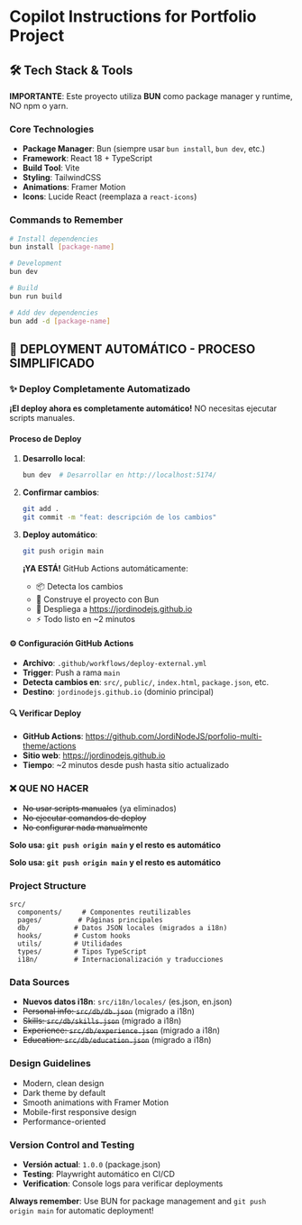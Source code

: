 # Copilot Instructions for Portfolio Project

## 🛠️ Tech Stack & Tools

**IMPORTANTE**: Este proyecto utiliza **BUN** como package manager y runtime, NO npm o yarn.

### Core Technologies

- **Package Manager**: Bun (siempre usar `bun install`, `bun dev`, etc.)
- **Framework**: React 18 + TypeScript
- **Build Tool**: Vite
- **Styling**: TailwindCSS
- **Animations**: Framer Motion
- **Icons**: Lucide React (reemplaza a `react-icons`)

### Commands to Remember

```bash
# Install dependencies
bun install [package-name]

# Development
bun dev

# Build
bun run build

# Add dev dependencies
bun add -d [package-name]
```

## 🚀 DEPLOYMENT AUTOMÁTICO - PROCESO SIMPLIFICADO

### ✨ Deploy Completamente Automatizado

**¡El deploy ahora es completamente automático!** NO necesitas ejecutar scripts manuales.

#### Proceso de Deploy

1. **Desarrollo local**:
   ```bash
   bun dev  # Desarrollar en http://localhost:5174/
   ```

2. **Confirmar cambios**:
   ```bash
   git add .
   git commit -m "feat: descripción de los cambios"
   ```

3. **Deploy automático**:
   ```bash
   git push origin main
   ```
   
   **¡YA ESTÁ!** GitHub Actions automáticamente:
   - 📦 Detecta los cambios
   - 🔨 Construye el proyecto con Bun
   - 🚀 Despliega a https://jordinodejs.github.io
   - ⚡ Todo listo en ~2 minutos

#### ⚙️ Configuración GitHub Actions

- **Archivo**: `.github/workflows/deploy-external.yml`
- **Trigger**: Push a rama `main`
- **Detecta cambios en**: `src/`, `public/`, `index.html`, `package.json`, etc.
- **Destino**: `jordinodejs.github.io` (dominio principal)

#### 🔍 Verificar Deploy

- **GitHub Actions**: https://github.com/JordiNodeJS/porfolio-multi-theme/actions
- **Sitio web**: https://jordinodejs.github.io
- **Tiempo**: ~2 minutos desde push hasta sitio actualizado

### ❌ QUE NO HACER

- ~~No usar scripts manuales~~ (ya eliminados)
- ~~No ejecutar comandos de deploy~~ 
- ~~No configurar nada manualmente~~

**Solo usa: `git push origin main` y el resto es automático**

**Solo usa: `git push origin main` y el resto es automático**

### Project Structure

```
src/
  components/     # Componentes reutilizables
  pages/         # Páginas principales
  db/           # Datos JSON locales (migrados a i18n)
  hooks/        # Custom hooks
  utils/        # Utilidades
  types/        # Tipos TypeScript
  i18n/         # Internacionalización y traducciones
```

### Data Sources

- **Nuevos datos i18n**: `src/i18n/locales/` (es.json, en.json)
- ~~Personal info: `src/db/db.json`~~ (migrado a i18n)
- ~~Skills: `src/db/skills.json`~~ (migrado a i18n)
- ~~Experience: `src/db/experience.json`~~ (migrado a i18n)
- ~~Education: `src/db/education.json`~~ (migrado a i18n)

### Design Guidelines

- Modern, clean design
- Dark theme by default
- Smooth animations with Framer Motion
- Mobile-first responsive design
- Performance-oriented

### Version Control and Testing

- **Versión actual**: `1.0.0` (package.json)
- **Testing**: Playwright automático en CI/CD
- **Verification**: Console logs para verificar deployments

**Always remember**: Use BUN for package management and `git push origin main` for automatic deployment!
